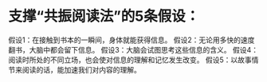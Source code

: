 # 支撑“共振阅读法”的5条假设：

假设1：在接触到书本的一瞬间，身体就能获得信息。
假设2：无论用多快的速度翻书，大脑中都会留下信息。
假设3：大脑会试图思考这些信息的含义。
假设4：阅读时所处的不同立场，也会使对信息的理解和记忆发生改变。
假设5：以故事情节来阅读的话，能加速我们对内容的理解。